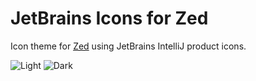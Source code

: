 # JetBrains Icons for Zed

Icon theme for [Zed](https://zed.dev/) using JetBrains IntelliJ product icons.

![Light](https://i.imgur.com/Psx665f.png)
![Dark](https://i.imgur.com/TK6ZT9V.png)
